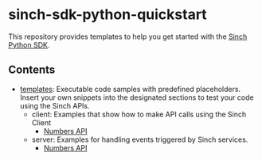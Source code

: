 # sinch-sdk-python-quickstart

This repository provides templates to help you get started with the 
[Sinch Python SDK](https://github.com/sinch/sinch-sdk-python).

## Contents

  - [templates](./templates): Executable code samples with predefined placeholders. Insert your own snippets
into the designated sections to test your code using the Sinch APIs.
    - client: Examples that show how to make API calls using the Sinch Client
      - [Numbers API](./templates/client/src/numbers_api)
    - server: Examples for handling events triggered by Sinch services.
      - [Numbers API](./templates/server/src/numbers_api)